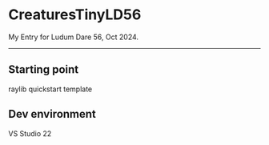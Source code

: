 # CreaturesTinyLD56

My Entry for Ludum Dare 56, Oct 2024.







---

## Starting point
raylib quickstart template

## Dev environment
VS Studio 22
